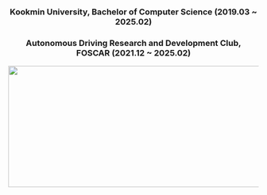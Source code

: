 <div align="center">
  <h3>Kookmin University, Bachelor of Computer Science (2019.03 ~ 2025.02)</h3>   
  <h3>Autonomous Driving Research and Development Club, FOSCAR (2021.12 ~ 2025.02)</h3> 
  <p align="center">
  <img src="https://github.com/Kyuhyun-Cho/kyuhyun-cho/assets/97654622/8951876d-692d-49b6-8020-86b8ce09e90a" width=620 height=245>
  </p>
</div>
